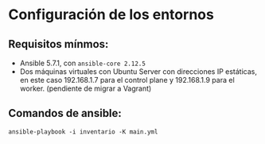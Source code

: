 # Configuración de los entornos

## Requisitos mínmos:

- Ansible 5.7.1, con `ansible-core 2.12.5`
- Dos máquinas virtuales con Ubuntu Server con direcciones IP estáticas, en este caso 192.168.1.7 para el control plane y 192.168.1.9 para el worker. (pendiente de migrar a  Vagrant)

## Comandos de ansible:

`ansible-playbook -i inventario -K main.yml`